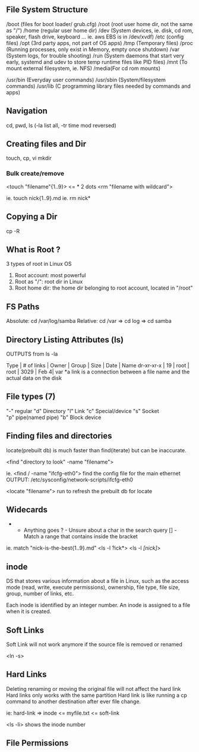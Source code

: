 ## File System Structure
/boot (files for boot loader/ grub.cfg) 
/root (root user home dir, not the same as "/")
/home (regular user home dir)
/dev  (System devices, ie. disk, cd rom, speaker, flash drive, keyboard ... ie. aws EBS is in /dev/xvdf)
/etc  (config files)
/opt  (3rd party apps, not part of OS apps)
/tmp  (Temporary files)
/proc (Running processes, only exist in Memory, empty once shutdown)
/var  (System logs, for trouble shooting)
/run  (System daemons that start very early, systemd and udev to store temp     runtime files like PID files)
/mnt  (To mount external filesystem, ie. NFS)
/media(For cd rom mounts) 

/usr/bin  (Everyday user commands)
/usr/sbin (System/filesystem commands)
/usr/lib  (C programming library files needed by commands and apps)

## Navigation
cd, pwd, ls (-la list all, -tr time mod reversed)

## Creating files and Dir
touch, cp, vi 
mkdir

### Bulk create/remove
<touch "filename"{1..9}> <= * 2 dots
<rm "filename with wildcard">

ie. touch nick{1..9}.md 
ie. rm nick* 

## Copying a Dir
cp -R <src-folder> <dest-folder>

## What is Root ?
3 types of root in Linux OS
1. Root account: most powerful
2. Root as "/": root dir in Linux
3. Root home dir: the home dir belonging to root account, located in "/root"

## FS Paths
Absolute: cd /var/log/samba
Relative: cd /var => cd log => cd samba

## Directory Listing Attributes (ls)
OUTPUTS from ls -la

Type       | # of links | Owner | Group | Size | Date | Name
dr-xr-xr-x | 19         | root  | root  | 3029 | Feb 4| var
*a link is a connection between a file name and the actual data on the disk

## File types (7) 
"-" regular 
"d" Directory 
"l" Link 
"c" Special/device 
"s" Socket  
"p" pipe(named pipe) 
"b" Block device 

## Finding files and directories
locate(prebuilt db) is much faster than find(iterate) but can be inaccurate.

<find "directory to look" -name "filename">

ie. <find / -name "ifcfg-eth0"> 
find the config file for the main ethernet
OUTPUT: 
/etc/sysconfig/network-scripts/ifcfg-eth0

<locate "filename">
run <updatedb> to refresh the prebuilt db for locate 

## Widecards
* - Anything goes
? - Unsure about a char in the search query
[] - Match a range that contains inside the bracket

ie. match "nick-is-the-best{1..9}.md" 
<ls -l ?ick*>
<ls -l *[nick]*>

## inode
DS that stores various information about a file in Linux, such as the access mode (read, write, execute permissions), ownership, file type, file size, group, number of links, etc. 

Each inode is identified by an integer number. An inode is assigned to a file when it is created.

## Soft Links
Soft Link will not work anymore if the source file is removed or renamed

<ln -s>

## Hard Links
Deleting renaming or moving the original file will not affect the hard link
Hard links only works with the same partition
Hard link is like running a cp command to another destination after ever file change.
<ln>

ie: hard-link => inode <= myfile.txt <= soft-link

<ls -li> shows the inode number

## File Permissions
